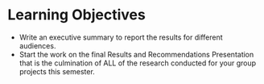 # Learning Objectives
-   Write an executive summary to report the results for different audiences. 
-   Start the work on the final Results and Recommendations Presentation that is the culmination of ALL of the research conducted for your group projects this semester.